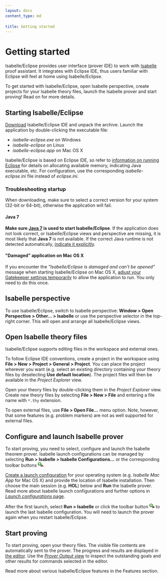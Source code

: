 ```yaml
---
layout: docs
content_type: md

title: Getting started
---
```


# Getting started

Isabelle/Eclipse provides user interface (prover IDE) to work with [Isabelle][isabelle] proof assistant. It integrates with Eclipse IDE, thus users familiar with Eclipse will feel at home using Isabelle/Eclipse.

To get started with Isabelle/Eclipse, open Isabelle perspective, create projects for your Isabelle theory files, launch the Isabelle prover and start proving! Read on for more details.

[isabelle]: http://isabelle.in.tum.de


## Starting Isabelle/Eclipse

[Download][download] Isabelle/Eclipse IDE and unpack the archive. Launch the application by double-clicking the executable file:

-   _isabelle-eclipse.exe_ on Windows
-   _isabelle-eclipse_ on Linux
-   _isabelle-eclipse.app_ on Mac OS X

Isabelle/Eclipse is based on Eclipse IDE, so refer to [information on running Eclipse][running-eclipse] for details on allocating available memory, indicating Java executable, etc. For configuration, use the corresponding _isabelle-eclipse.ini_ file instead of _eclipse.ini_.

### Troubleshooting startup

When downloading, make sure to select a correct version for your system (32-bit or 64-bit), otherwise the application will fail.


#### Java 7

**Make sure [Java 7][java] is used to start Isabelle/Eclipse**. If the application does not look correct, or Isabelle/Eclipse views and perspective are missing, it is most likely that **Java 7** is not available. If the correct Java runtime is not detected automatically, [indicate it explicitly][running-eclipse].


#### "Damaged" application on Mac OS X

If you encounter the _"Isabelle/Eclipse is damaged and can't be opened"_ message when starting Isabelle/Eclipse on Mac OS X, [adjust your Gatekeeper settings temporarily][gatekeeper-mac] to allow the application to run. You only need to do this once.


[download]: ../download.html
[running-eclipse]: http://help.eclipse.org/juno/index.jsp?topic=%2Forg.eclipse.platform.doc.user%2Ftasks%2Frunning_eclipse.htm
[java]: http://www.java.com/getjava
[gatekeeper-mac]: http://apple.stackexchange.com/questions/58087/eclipse-4-2-on-mountain-lion-gatekeeper-rejects-as-unidentified-developer


## Isabelle perspective

To use Isabelle/Eclipse, switch to Isabelle perspective: **Window > Open Perspective > Other... > Isabelle** or use the perspective selector in the top-right corner. This will open and arrange all Isabelle/Eclipse views.


## Open Isabelle theory files

Isabelle/Eclipse supports editing files in the workspace and external ones.

To follow Eclipse IDE conventions, create a project in the workspace using **File > New > Project > General > Project**. You can place the project wherever you want (e.g. select an existing directory containing your theory files by deselecting **Use default location**). The project files will then be available in the _Project Explorer_ view.

Open your theory files by double-clicking them in the _Project Explorer_ view. Create new theory files by selecting **File > New > File** and entering a file name with `*.thy` extension.

To open external files, use **File > Open File...** menu option. Note, however, that some features (e.g. problem markers) are not as well supported for external files.


## Configure and launch Isabelle prover

To start proving, you need to select, configure and launch the Isabelle theorem prover. Isabelle launch configurations can be managed by selecting **Run > Isabelle > Isabelle Configurations...** or the corresponding toolbar buttons ![Isabelle launch](../images/launch-isabelle-run-icon.png).

[Create a launch configuration][launch-config] for your operating system (e.g. _Isabelle Mac App_ for Mac OS X) and provide the location of Isabelle installation. Then choose the main session (e.g. **HOL**) below and **Run** the Isabelle prover. Read more about Isabelle launch configurations and further options in [_Launch configurations_ page][launch-config].

After the first launch, select **Run > Isabelle** or click the toolbar button ![Isabelle launch](../images/launch-isabelle-run-icon.png) to launch the last Isabelle configuration. You will need to launch the prover again when you restart Isabelle/Eclipse.

[launch-config]: ../features/launch-config.html


## Start proving

To start proving, open your theory files. The visible file contents are automatically sent to the prover. The progress and results are displayed in [the editor](../features/theory-editor.html). Use the [_Prover Output_ view](../features/prover-output.html) to inspect the outstanding goals and other results for commands selected in the editor.

Read more about various Isabelle/Eclipse features in the Features section.
